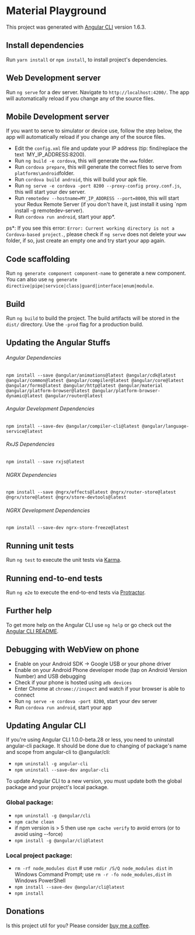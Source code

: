 # Material Playground

This project was generated with [Angular CLI](https://github.com/angular/angular-cli) version 1.6.3.

## Install dependencies

Run `yarn install` or `npm install`, to install project's dependencies.

## Web Development server

Run `ng serve` for a dev server. Navigate to `http://localhost:4200/`. The app will automatically reload if you change any of the source files.

## Mobile Development server

If you want to serve to simulator or device use, follow the step below, the app will automatically reload if you change any of the source files.
* Edit the `config.xml` file and update your IP address (tip: find/replace the text `MY_IP_ADDRESS:8200).
* Run `ng build -e cordova`, this will generate the `www` folder.
* Run `cordova prepare`, this will generate the correct files to serve from `platforms\android`folder.
* Run `cordova build android`, this will build your apk file.
* Run `ng serve -e cordova -port 8200 --proxy-config proxy.conf.js`, this will start your dev server.
* Run `remotedev --hostname=MY_IP_ADDRESS --port=8000`, this will start your Redux Remote Server (if you don't have it, just install it using `npm install -g remotedev-server).
* Run `cordova run android`, start your app*.

ps*: If you see this error: `Error: Current working directory is not a Cordova-based project.`, please check if `ng serve` does not delete your `www` folder, if so, just create an empty one and try start your app again.

## Code scaffolding

Run `ng generate component component-name` to generate a new component. You can also use `ng generate directive|pipe|service|class|guard|interface|enum|module`.

## Build

Run `ng build` to build the project. The build artifacts will be stored in the `dist/` directory. Use the `-prod` flag for a production build.

## Updating the Angular Stuffs

###### Angular Dependencies
`npm install --save @angular/animations@latest @angular/cdk@latest @angular/common@latest @angular/compiler@latest @angular/core@latest @angular/forms@latest @angular/http@latest @angular/material @angular/platform-browser@latest @angular/platform-browser-dynamic@latest @angular/router@latest`
###### Angular Development Dependencies
`npm install --save-dev @angular/compiler-cli@latest @angular/language-service@latest`

###### RxJS Dependencies
`npm install --save rxjs@latest`

###### NGRX Dependencies
`npm install --save @ngrx/effects@latest @ngrx/router-store@latest @ngrx/store@latest @ngrx/store-devtools@latest`

###### NGRX Development Dependencies
`npm install --save-dev ngrx-store-freeze@latest`

## Running unit tests

Run `ng test` to execute the unit tests via [Karma](https://karma-runner.github.io).

## Running end-to-end tests

Run `ng e2e` to execute the end-to-end tests via [Protractor](http://www.protractortest.org/).

## Further help

To get more help on the Angular CLI use `ng help` or go check out the [Angular CLI README](https://github.com/angular/angular-cli/blob/master/README.md).

## Debugging with WebView on phone
* Enable on your Android SDK -> Google USB or your phone driver
* Enable on your Android Phone developer mode (tap on Android Version Number) and USB debugging
* Check if your phone is hosted using `adb devices`
* Enter Chrome at `chrome://inspect` and watch if your browser is able to connect
* Run `ng serve -e cordova -port 8200`, start your dev server
* Run `cordova run android`, start your app

## Updating Angular CLI
If you're using Angular CLI 1.0.0-beta.28 or less, you need to uninstall angular-cli package. It should be done due to changing of package's name and scope from angular-cli to @angular/cli:

* `npm uninstall -g angular-cli`
* `npm uninstall --save-dev angular-cli`

To update Angular CLI to a new version, you must update both the global package and your project's local package.

### Global package:

* `npm uninstall -g @angular/cli`
* `npm cache clean`
* if npm version is > 5 then use `npm cache verify` to avoid errors (or to avoid using --force)
* `npm install -g @angular/cli@latest`

### Local project package:

* `rm -rf node_modules dist` # use `rmdir /S/Q node_modules dist` in Windows Command Prompt; use `rm -r -fo node_modules,dist` in Windows PowerShell
* `npm install --save-dev @angular/cli@latest`
* `npm install`

## Donations

Is this project util for you? Please consider [buy me a coffee](https://www.paypal.com/cgi-bin/webscr?cmd=_donations&business=baumblatt%40gmail%2ecom&lc=BR&item_name=Bernardo%20Baumblatt&item_number=Material%20Playground&currency_code=USD&bn=PP%2dDonationsBF%3abtn_donate_LG%2egif%3aNonHosted).